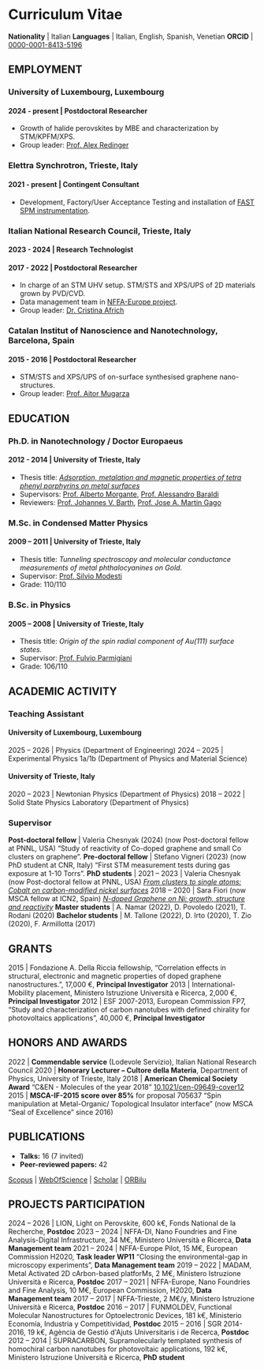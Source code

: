 # Curriculum Vitae

**Nationality** | Italian
**Languages** | Italian, English, Spanish, Venetian
**ORCID** | [0000-0001-8413-5196](https://orcid.org/0000-0001-8413-5196)

## EMPLOYMENT

### University of Luxembourg, Luxembourg
#### 2024 - present | Postdoctoral Researcher
  - Growth of halide perovskites by MBE and characterization by STM/KPFM/XPS.
  - Group leader: [Prof. Alex Redinger](https://orcid.org/0000-0002-2958-3102)

### Elettra Synchrotron, Trieste, Italy
#### 2021 - present | Contingent Consultant
  - Development, Factory/User Acceptance Testing and installation of [FAST SPM instrumentation](http://fastmodule.iom.cnr.it/).

### Italian National Research Council, Trieste, Italy
#### 2023 - 2024 | Research Technologist
#### 2017 - 2022 | Postdoctoral Researcher
  - In charge of an STM UHV setup. STM/STS and XPS/UPS of 2D materials grown by PVD/CVD.
  - Data management team in [NFFA-Europe project](https://nffa.eu/).
  - Group leader: [Dr. Cristina Africh](https://orcid.org/0000-0002-1922-2557)

### Catalan Institut of Nanoscience and Nanotechnology, Barcelona, Spain
#### 2015 - 2016 | Postdoctoral Researcher
  - STM/STS and XPS/UPS of on-surface synthesised graphene nano-structures.
  - Group leader: [Prof. Aitor Mugarza](https://orcid.org/0000-0002-2698-885X)

## EDUCATION

### Ph.D. in Nanotechnology / Doctor Europaeus
#### 2012 - 2014 | University of Trieste, Italy
  - Thesis title: [*Adsorption, metalation and magnetic properties of tetra phenyl porphyrins on metal surfaces*](http://hdl.handle.net/10077/10898)
  - Supervisors: [Prof. Alberto Morgante](https://orcid.org/0000-0001-9021-2944), [Prof. Alessandro Baraldi](https://orcid.org/0000-0001-5690-9668)
  - Reviewers: [Prof. Johannes V. Barth](https://orcid.org/0000-0002-6270-2150), [Prof. Jose A. Martin Gago](https://orcid.org/0000-0003-2663-491X)

### M.Sc. in Condensed Matter Physics
#### 2009 – 2011 | University of Trieste, Italy
  - Thesis title: *Tunneling spectroscopy and molecular conductance measurements of metal phthalocyanines on Gold.*
  - Supervisor: [Prof. Silvio Modesti](https://orcid.org/0000-0002-4563-0853)
  - Grade: 110/110

### B.Sc. in Physics
#### 2005 – 2008 | University of Trieste, Italy
  - Thesis title: *Origin of the spin radial component of Au(111) surface states.*
  - Supervisor: [Prof. Fulvio Parmigiani](https://orcid.org/0000-0001-9529-7406)
  - Grade: 106/110

## ACADEMIC ACTIVITY

### Teaching Assistant

#### University of Luxembourg, Luxembourg

2025&nbsp;–&nbsp;2026 | Physics (Department of Engineering)
2024&nbsp;–&nbsp;2025 | Experimental Physics 1a/1b (Department of Physics and Material Science)

#### University of Trieste, Italy

2020&nbsp;–&nbsp;2023 | Newtonian Physics (Department of Physics)
2018&nbsp;–&nbsp;2022 | Solid State Physics Laboratory (Department of Physics)

### Supervisor

**Post-doctoral fellow** | Valeria Chesnyak (2024) (now Post-doctoral fellow at PNNL, USA) “Study of reactivity of Co-doped graphene and small Co clusters on graphene”.
**Pre-doctoral fellow** | Stefano Vigneri (2023) (now PhD student at CNR, Italy) “First STM measurement tests during gas exposure at 1-10 Torrs”.
**PhD students** | 
2021&nbsp;–&nbsp;2023 | Valeria Chesnyak (now Post-doctoral fellow at PNNL, USA) [*From clusters to single atoms: Cobalt on carbon-modified nickel surfaces*](https://hdl.handle.net/11368/3069228)
2018&nbsp;–&nbsp;2020 | Sara Fiori (now MSCA fellow at ICN2, Spain) [*N-doped Graphene on Ni: growth, structure and reactivity*](https://hdl.handle.net/11368/2982138)
**Master students** | A. Namar (2022), D. Povoledo (2021), T. Rodani (2020)
**Bachelor students** | M. Tallone (2022), D. Irto (2020), T. Zio (2020), F. Armillotta (2017)

## GRANTS

2015 | Fondazione A. Della Riccia fellowship, “Correlation effects in structural, electronic and magnetic properties of doped graphene nanostructures.”, 17,000 €, **Principal Investigator**
2013 | International-Mobility placement, Ministero Istruzione Università e Ricerca, 2,000 €, **Principal Investigator**
2012 | ESF 2007-2013, European Commission FP7, “Study and characterization of carbon nanotubes with defined chirality for photovoltaics applications”, 40,000 €, **Principal Investigator**

## HONORS AND AWARDS

2022 | **Commendable service** (Lodevole Servizio), Italian National Research Council
2020 | **Honorary Lecturer – Cultore della Materia**, Department of Physics, University of Trieste, Italy
2018 | **American Chemical Society Award** “C&EN - Molecules of the year 2018” [10.1021/cen-09649-cover12](https://doi.org/10.1021/cen-09649-cover12)
2015 | **MSCA-IF-2015 score over 85%** for proposal 705637 “Spin manipulation at Metal-Organic/ Topological Insulator interface” (now MSCA “Seal of Excellence” since 2016)

## PUBLICATIONS

- **Talks:** 16 (7 invited)
- **Peer-reviewed papers:** 42

[Scopus](https://www.scopus.com/authid/detail.uri?authorId=36659668800) | [WebOfScience](https://www.webofscience.com/wos/author/record/J-9767-2015) | [Scholar](https://scholar.google.com.sg/citations?user=actP_ccAAAAJ&hl=en) | [ORBilu](https://orbilu.uni.lu/profile?uid=50079594)

## PROJECTS PARTICIPATION

2024&nbsp;–&nbsp;2026 | LION, Light on Perovskite, 600 k€, Fonds National de la Recherche, **Postdoc**
2023&nbsp;–&nbsp;2024 | NFFA-DI, Nano Foundries and Fine Analysis-Digital Infrastructure, 34 M€, Ministero Università e Ricerca, **Data Management team**
2021&nbsp;–&nbsp;2024 | NFFA-Europe Pilot, 15 M€, European Commission H2020, **Task leader WP11** “Closing the environmental-gap in microscopy experiments”, **Data Management team**
2019&nbsp;–&nbsp;2022 | MADAM, Metal Activated 2D cArbon-based platforMs, 2 M€, Ministero Istruzione Università e Ricerca, **Postdoc**
2017&nbsp;–&nbsp;2021 | NFFA-Europe, Nano Foundries and Fine Analysis, 10 M€, European Commission, H2020, **Data Management team**
2017&nbsp;–&nbsp;2017 | NFFA-Trieste, 2 M€/y, Ministero Istruzione Università e Ricerca, **Postdoc**
2016&nbsp;–&nbsp;2017 | FUNMOLDEV, Functional Molecular Nanostructures for Optoelectronic Devices, 181 k€, Ministerio Economía, Industria y Competitividad, **Postdoc**
2015&nbsp;–&nbsp;2016 | SGR 2014-2016, 19 k€, Agència de Gestió d'Ajuts Universitaris i de Recerca, **Postdoc**
2012&nbsp;–&nbsp;2014 | SUPRACARBON, Supramolecularly templated synthesis of homochiral carbon nanotubes for photovoltaic applications, 192 k€, Ministero Istruzione Università e Ricerca, **PhD student**
